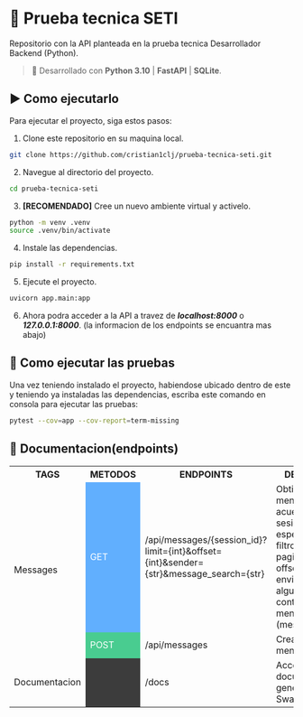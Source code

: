 # 🔴 Prueba tecnica SETI

Repositorio con la API planteada en la prueba tecnica Desarrollador Backend (Python).

> 🔩 Desarrollado con **Python 3.10** | **FastAPI** | **SQLite**.

## ▶️ Como ejecutarlo

Para ejecutar el proyecto, siga estos pasos:

1. Clone este repositorio en su maquina local.

```bash
git clone https://github.com/cristian1clj/prueba-tecnica-seti.git
```

2. Navegue al directorio del proyecto.

```bash
cd prueba-tecnica-seti
```

3. **[RECOMENDADO]** Cree un nuevo ambiente virtual y activelo.

```bash
python -m venv .venv
source .venv/bin/activate
```

4. Instale las dependencias.

```bash
pip install -r requirements.txt
```

5. Ejecute el proyecto.

```bash
uvicorn app.main:app
```

6. Ahora podra acceder a la API a travez de ***localhost:8000*** o ***127.0.0.1:8000***. (la informacion de los endpoints se encuantra mas abajo)

## 🧪 Como ejecutar las pruebas

Una vez teniendo instalado el proyecto, habiendose ubicado dentro de este y teniendo ya instaladas las dependencias, escriba este comando en consola para ejecutar las pruebas:

```bash
pytest --cov=app --cov-report=term-missing
```

## 📃 Documentacion(endpoints)

<table>
  <tr>
    <th>TAGS</th>
    <th>METODOS</th>
    <th>ENDPOINTS</th>
    <th>DESCRIPCION</th>
  </tr>
  <tr>
    <td rowspan="2">Messages</td>
    <td style="background-color: #61affe; color: white">GET</td>
    <td>/api/messages/{session_id}?limit={int}&offset={int}&sender={str}&message_search={str}</td>
    <td>Obtiene todos los mensajes de acuerdo con la sesion especificada y los filtros como: paginacion (limit y offset), quien lo envio (sender) o alguna similitud al contenido de un mensaje (message_search)</td>
  </tr>
  <tr>
    <td style="background-color: #49cc90; color: white">POST</td>
    <td>/api/messages</td>
    <td>Crear nuevo mensaje</td>
  </tr>
  <tr>
    <td rowspan="1">Documentacion</td>
    <td style="background-color: #3c3c3cff; color: white"></td>
    <td>/docs</td>
    <td>Accede a la documentacion generada por Swagger UI</td>
  </tr>
</table>